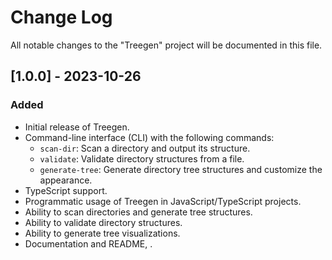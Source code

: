 # Change Log

All notable changes to the "Treegen" project will be documented in this file.

## [1.0.0] - 2023-10-26
### Added

- Initial release of Treegen.
- Command-line interface (CLI) with the following commands:
  - `scan-dir`: Scan a directory and output its structure.
  - `validate`: Validate directory structures from a file.
  - `generate-tree`: Generate directory tree structures and customize the appearance.
- TypeScript support.
- Programmatic usage of Treegen in JavaScript/TypeScript projects.
- Ability to scan directories and generate tree structures.
- Ability to validate directory structures.
- Ability to generate tree visualizations.
- Documentation and README, .
